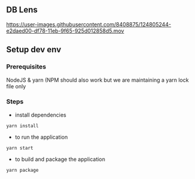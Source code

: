 ## DB Lens




https://user-images.githubusercontent.com/8408875/124805244-e2daed00-df78-11eb-9f65-925d012858d5.mov



## Setup dev env

### Prerequisites

NodeJS & yarn (NPM should also work but we are maintaining a yarn lock file only

### Steps
* install dependencies

```
yarn install
```
* to run the application

```
yarn start
```
* to build and package the application

```
yarn package
```
